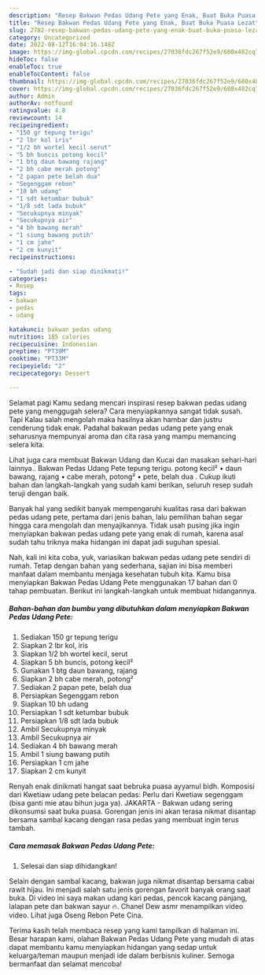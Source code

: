 ```yaml
---
description: "Resep Bakwan Pedas Udang Pete yang Enak, Buat Buka Puasa Lezat"
title: "Resep Bakwan Pedas Udang Pete yang Enak, Buat Buka Puasa Lezat"
slug: 2782-resep-bakwan-pedas-udang-pete-yang-enak-buat-buka-puasa-lezat
category: Uncategorized
date: 2022-08-12T16:04:16.148Z
image: https://img-global.cpcdn.com/recipes/27036fdc267f52e9/680x482cq70/bakwan-pedas-udang-pete-foto-resep-utama.jpg
hideToc: false
enableToc: true
enableTocContent: false
thumbnail: https://img-global.cpcdn.com/recipes/27036fdc267f52e9/680x482cq70/bakwan-pedas-udang-pete-foto-resep-utama.jpg
cover: https://img-global.cpcdn.com/recipes/27036fdc267f52e9/680x482cq70/bakwan-pedas-udang-pete-foto-resep-utama.jpg
author: Admin
authorAv: notfound
ratingvalue: 4.8
reviewcount: 14
recipeingredient:
- "150 gr tepung terigu"
- "2 lbr kol iris"
- "1/2 bh wortel kecil serut"
- "5 bh buncis potong kecil"
- "1 btg daun bawang rajang"
- "2 bh cabe merah potong"
- "2 papan pete belah dua"
- "Segenggam rebon"
- "10 bh udang"
- "1 sdt ketumbar bubuk"
- "1/8 sdt lada bubuk"
- "Secukupnya minyak"
- "Secukupnya air"
- "4 bh bawang merah"
- "1 siung bawang putih"
- "1 cm jahe"
- "2 cm kunyit"
recipeinstructions:

- "Sudah jadi dan siap dinikmati!"
categories:
- Resep
tags:
- bakwan
- pedas
- udang

katakunci: bakwan pedas udang 
nutrition: 185 calories
recipecuisine: Indonesian
preptime: "PT39M"
cooktime: "PT33M"
recipeyield: "2"
recipecategory: Dessert

---
```



Selamat pagi Kamu sedang mencari inspirasi resep bakwan pedas udang pete yang menggugah selera? Cara menyiapkannya sangat tidak susah. Tapi Kalau salah mengolah maka hasilnya akan hambar dan justru cenderung tidak enak. Padahal bakwan pedas udang pete yang enak seharusnya mempunyai aroma dan cita rasa yang mampu memancing selera kita.


Lihat juga cara membuat Bakwan Udang dan Kucai dan masakan sehari-hari lainnya.. Bakwan Pedas Udang Pete tepung terigu. potong kecil² • daun bawang, rajang • cabe merah, potong² • pete, belah dua . Cukup ikuti bahan dan langkah-langkah yang sudah kami berikan, seluruh resep sudah teruji dengan baik.

Banyak hal yang sedikit banyak mempengaruhi kualitas rasa dari bakwan pedas udang pete, pertama dari jenis bahan, lalu pemilihan bahan segar hingga cara mengolah dan menyajikannya. Tidak usah pusing jika ingin menyiapkan bakwan pedas udang pete yang enak di rumah, karena asal sudah tahu triknya maka hidangan ini dapat jadi suguhan spesial.


Nah, kali ini kita coba, yuk, variasikan bakwan pedas udang pete sendiri di rumah. Tetap dengan bahan yang sederhana, sajian ini bisa memberi manfaat dalam membantu menjaga kesehatan tubuh kita. Kamu bisa menyiapkan Bakwan Pedas Udang Pete menggunakan 17 bahan dan 0 tahap pembuatan. Berikut ini langkah-langkah untuk membuat hidangannya.

<!--inarticleads1-->

##### Bahan-bahan dan bumbu yang dibutuhkan dalam menyiapkan Bakwan Pedas Udang Pete:

1. Sediakan 150 gr tepung terigu
1. Siapkan 2 lbr kol, iris
1. Siapkan 1/2 bh wortel kecil, serut
1. Siapkan 5 bh buncis, potong kecil²
1. Gunakan 1 btg daun bawang, rajang
1. Siapkan 2 bh cabe merah, potong²
1. Sediakan 2 papan pete, belah dua
1. Persiapkan Segenggam rebon
1. Siapkan 10 bh udang
1. Persiapkan 1 sdt ketumbar bubuk
1. Persiapkan 1/8 sdt lada bubuk
1. Ambil Secukupnya minyak
1. Ambil Secukupnya air
1. Sediakan 4 bh bawang merah
1. Ambil 1 siung bawang putih
1. Persiapkan 1 cm jahe
1. Siapkan 2 cm kunyit


Renyah enak dinikmati hangat saat bebruka puasa ayyamul bidh. Komposisi dari Kwetiaw udang pete belacan pedas: Perlu dari Kwetiaw segenggam (bisa ganti mie atau bihun juga ya). JAKARTA - Bakwan udang sering dikonsumsi saat buka puasa. Gorengan jenis ini akan terasa nikmat disantap bersama sambal kacang dengan rasa pedas yang membuat ingin terus tambah. 

<!--inarticleads2-->

##### Cara memasak Bakwan Pedas Udang Pete:


1. Selesai dan siap dihidangkan!

Selain dengan sambal kacang, bakwan juga nikmat disantap bersama cabai rawit hijau. Ini menjadi salah satu jenis gorengan favorit banyak orang saat buka. Di video ini saya makan udang kari pedas, pencok kacang panjang, lalapan pete dan bakwan sayur 🔥. Chanel Dew asmr menampilkan video video. Lihat juga Oseng Rebon Pete Cina. 

Terima kasih telah membaca resep yang kami tampilkan di halaman ini. Besar harapan kami, olahan Bakwan Pedas Udang Pete yang mudah di atas dapat membantu kamu menyiapkan hidangan yang sedap untuk keluarga/teman maupun menjadi ide dalam berbisnis kuliner. Semoga bermanfaat dan selamat mencoba!
